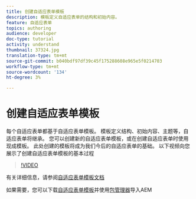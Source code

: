 ```yaml
---
title: 创建自适应表单模板
description: 模板定义自适应表单的结构和初始内容。
feature: 自适应表单
topics: authoring
audience: developer
doc-type: tutorial
activity: understand
thumbnail: 37324.jpg
translation-type: tm+mt
source-git-commit: b040bdf97df39c45f175288608e965e5f0214703
workflow-type: tm+mt
source-wordcount: '134'
ht-degree: 3%

---
```



# 创建自适应表单模板

每个自适应表单都基于自适应表单模板。 模板定义结构、初始内容、主题等，自适应表单将继承。 您可以创建新的自适应表单模板，或在创建自适应表单时使用现成模板。
此处创建的模板将成为我们今后的自适应表单的基础。
以下视频向您展示了创建自适应表单模板的基本过程

>[!VIDEO](https://video.tv.adobe.com/v/37324/quality=9)

有关详细信息，请参阅[自适应表单模板文档](https://docs.adobe.com/content/help/en/experience-manager-65/forms/adaptive-forms-advanced-authoring/template-editor.html)

如果需要，您可以下载[自适应表单模板](assets/peak-application-template.zip)并使用[包管理器](http://localhost:4502/crx/packmgr/index.jsp)导入AEM




